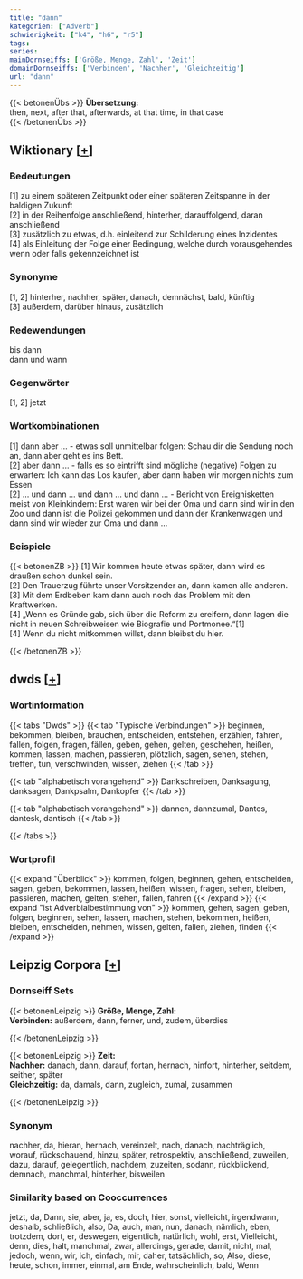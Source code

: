 ```yaml
---
title: "dann"
kategorien: ["Adverb"]
schwierigkeit: ["k4", "h6", "r5"]
tags:
series:
mainDornseiffs: ['Größe, Menge, Zahl', 'Zeit']
domainDornseiffs: ['Verbinden', 'Nachher', 'Gleichzeitig']
url: "dann"
---
```


{{< betonenÜbs >}}
**Übersetzung:**  
then, next, after that, afterwards, at that time, in that case  
{{< /betonenÜbs >}}

## Wiktionary [[+](https://de.wiktionary.org/wiki/dann)]

### Bedeutungen
[1] zu einem späteren Zeitpunkt oder einer späteren Zeitspanne in der baldigen Zukunft  
[2] in der Reihenfolge anschließend, hinterher, darauffolgend, daran anschließend  
[3] zusätzlich zu etwas, d.h. einleitend zur Schilderung eines Inzidentes  
[4] als Einleitung der Folge einer Bedingung, welche durch vorausgehendes wenn oder falls gekennzeichnet ist  

### Synonyme
[1, 2] hinterher, nachher, später, danach, demnächst, bald, künftig  
[3] außerdem, darüber hinaus, zusätzlich  

### Redewendungen
bis dann  
dann und wann  

### Gegenwörter
[1, 2] jetzt  

### Wortkombinationen
[1] dann aber … - etwas soll unmittelbar folgen: Schau dir die Sendung noch an, dann aber geht es ins Bett.  
[2] aber dann … - falls es so eintrifft sind mögliche (negative) Folgen zu erwarten: Ich kann das Los kaufen, aber dann haben wir morgen nichts zum Essen  
[2] … und dann … und dann … und dann … - Bericht von Ereignisketten meist von Kleinkindern: Erst waren wir bei der Oma und dann sind wir in den Zoo und dann ist die Polizei gekommen und dann der Krankenwagen und dann sind wir wieder zur Oma  und dann …  

### Beispiele
{{< betonenZB >}}
[1] Wir kommen heute etwas später, dann wird es draußen schon dunkel sein.  
[2] Den Trauerzug führte unser Vorsitzender an, dann kamen alle anderen.  
[3] Mit dem Erdbeben kam dann auch noch das Problem mit den Kraftwerken.  
[4] „Wenn es Gründe gab, sich über die Reform zu ereifern, dann lagen die nicht in neuen Schreibweisen wie Biografie und Portmonee.“[1]  
[4] Wenn du nicht mitkommen willst, dann bleibst du hier.  

{{< /betonenZB >}}


## dwds [[+](https://www.dwds.de/wb/dann)]

### Wortinformation
{{< tabs "Dwds" >}}
{{< tab "Typische Verbindungen" >}}
beginnen, bekommen, bleiben, brauchen, entscheiden, entstehen, erzählen, fahren, fallen, folgen, fragen, fällen, geben, gehen, gelten, geschehen, heißen, kommen, lassen, machen, passieren, plötzlich, sagen, sehen, stehen, treffen, tun, verschwinden, wissen, ziehen
{{< /tab >}}

{{< tab "alphabetisch vorangehend" >}}
Dankschreiben, Danksagung, danksagen, Dankpsalm, Dankopfer
{{< /tab >}}

{{< tab "alphabetisch vorangehend" >}}
dannen, dannzumal, Dantes, dantesk, dantisch
{{< /tab >}}

{{< /tabs >}}

### Wortprofil
{{< expand "Überblick" >}} kommen, folgen, beginnen, gehen, entscheiden, sagen, geben, bekommen, lassen, heißen, wissen, fragen, sehen, bleiben, passieren, machen, gelten, stehen, fallen, fahren {{< /expand >}}
{{< expand "ist Adverbialbestimmung von" >}} kommen, gehen, sagen, geben, folgen, beginnen, sehen, lassen, machen, stehen, bekommen, heißen, bleiben, entscheiden, nehmen, wissen, gelten, fallen, ziehen, finden {{< /expand >}}

## Leipzig Corpora [[+](https://corpora.uni-leipzig.de/en/res?word=dann&corpusId=deu_newscrawl-public_2018)]

### Dornseiff Sets
{{< betonenLeipzig >}}
**Größe, Menge, Zahl:**  
**Verbinden:** außerdem, dann, ferner, und, zudem, überdies  

{{< /betonenLeipzig >}}


{{< betonenLeipzig >}}
**Zeit:**  
**Nachher:** danach, dann, darauf, fortan, hernach, hinfort, hinterher, seitdem, seither, später  
**Gleichzeitig:** da, damals, dann, zugleich, zumal, zusammen  

{{< /betonenLeipzig >}}

### Synonym
nachher, da, hieran, hernach, vereinzelt, nach, danach, nachträglich, worauf, rückschauend, hinzu, später, retrospektiv, anschließend, zuweilen, dazu, darauf, gelegentlich, nachdem, zuzeiten, sodann, rückblickend, demnach, manchmal, hinterher, bisweilen


### Similarity based on Cooccurrences
jetzt, da, Dann, sie, aber, ja, es, doch, hier, sonst, vielleicht, irgendwann, deshalb, schließlich, also, Da, auch, man, nun, danach, nämlich, eben, trotzdem, dort, er, deswegen, eigentlich, natürlich, wohl, erst, Vielleicht, denn, dies, halt, manchmal, zwar, allerdings, gerade, damit, nicht, mal, jedoch, wenn, wir, ich, einfach, mir, daher, tatsächlich, so, Also, diese, heute, schon, immer, einmal, am Ende, wahrscheinlich, bald, Wenn

